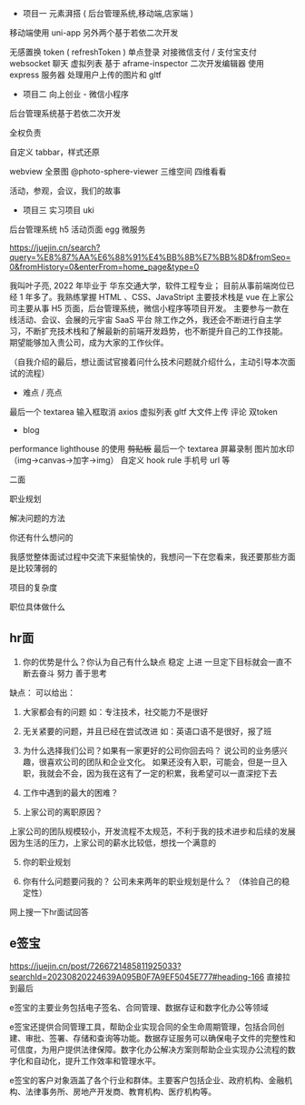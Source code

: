 - 项目一 元素湃搭 ( 后台管理系统,移动端,店家端 )

移动端使用 uni-app
另外两个基于若依二次开发

无感置换 token ( refreshToken )
单点登录
对接微信支付 / 支付宝支付
websocket 聊天 虚拟列表
基于 aframe-inspector 二次开发编辑器
使用 express 服务器 处理用户上传的图片和 gltf

- 项目二 向上创业 - 微信小程序

后台管理系统基于若依二次开发

全权负责

自定义 tabbar，样式还原

webview
全景图 @photo-sphere-viewer
三维空间 四维看看

活动，参观，会议，我们的故事

- 项目三 实习项目 uki

后台管理系统
h5 活动页面
egg 微服务

https://juejin.cn/search?query=%E8%87%AA%E6%88%91%E4%BB%8B%E7%BB%8D&fromSeo=0&fromHistory=0&enterFrom=home_page&type=0

我叫叶子亮, 2022 年毕业于 华东交通大学，软件工程专业；
目前从事前端岗位已经 1 年多了。我熟练掌握 HTML 、CSS、JavaStript
主要技术栈是 vue
在上家公司主要从事 H5 页面，后台管理系统，微信小程序等项目开发。
主要参与一款在线活动、会议、会展的元宇宙 SaaS 平台
除工作之外，我还会不断进行自主学习，不断扩充技术栈和了解最新的前端开发趋势，也不断提升自己的工作技能。
期望能够加入贵公司，成为大家的工作伙伴。

（自我介绍的最后，想让面试官接着问什么技术问题就介绍什么，主动引导本次面试的流程）

- 难点 / 亮点

最后一个 textarea
输入框取消 axios
虚拟列表
gltf 大文件上传
评论
双token

- blog

performance lighthouse 的使用
~~剪贴板~~
最后一个 textarea
屏幕录制
图片加水印（img->canvas->加字->img）
自定义 hook
rule 手机号 url 等

二面

职业规划

解决问题的方法

你还有什么想问的

我感觉整体面试过程中交流下来挺愉快的，我想问一下在您看来，我还要那些方面是比较薄弱的

项目的复杂度

职位具体做什么


## hr面

1. 你的优势是什么？你认为自己有什么缺点
稳定 
上进 一旦定下目标就会一直不断去奋斗 
努力 
善于思考

缺点：
  可以给出：
  1. 大家都会有的问题 如：专注技术，社交能力不是很好
  2. 无关紧要的问题，并且已经在尝试改进 如：英语口语不是很好，报了班

2. 为什么选择我们公司？如果有一家更好的公司你回去吗？
说公司的业务感兴趣，很喜欢公司的团队和企业文化。
如果还没有入职，可能会，但是一旦入职，我就会不会，因为我在这有了一定的积累，我希望可以一直深挖下去

3. 工作中遇到的最大的困难？

4. 上家公司的离职原因？
<!-- 委婉的说出自己的诉求 -->
上家公司的团队规模较小，开发流程不太规范，不利于我的技术进步和后续的发展
因为生活的压力，上家公司的薪水比较低，想找一个满意的

5. 你的职业规划
<!-- 体现目标感，上进心，自驱力 -->

6. 你有什么问题要问我的？
公司未来两年的职业规划是什么？ （体验自己的稳定性）

网上搜一下hr面试回答

## e签宝

https://juejin.cn/post/7266721485811925033?searchId=20230820224639A095B0F7A9EF5045E777#heading-166
直接拉到最后

e签宝的主要业务包括电子签名、合同管理、数据存证和数字化办公等领域

e签宝还提供合同管理工具，帮助企业实现合同的全生命周期管理，包括合同创建、审批、签署、存储和查询等功能。数据存证服务可以确保电子文件的完整性和可信度，为用户提供法律保障。数字化办公解决方案则帮助企业实现办公流程的数字化和自动化，提升工作效率和管理水平。 

e签宝的客户对象涵盖了各个行业和群体。主要客户包括企业、政府机构、金融机构、法律事务所、房地产开发商、教育机构、医疗机构等。


